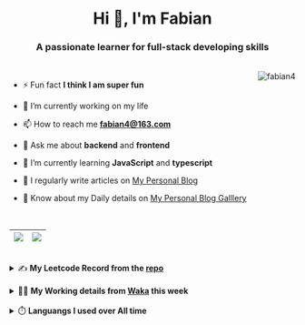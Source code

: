 <h1 align="center">Hi 👋, I'm Fabian</h1>
<h3 align="center">A passionate learner for full-stack developing skills</h3>

<br/>

<img align="right" src="https://komarev.com/ghpvc/?username=fabian4&label=views&color=0e75b6&style=flat" alt="fabian4" />

- ⚡ Fun fact **I think I am super fun**

- 🔭 I’m currently working on my life

- 📫 How to reach me **fabian4@163.com**

- 💬 Ask me about **backend** and **frontend**

- 🌱 I’m currently learning **JavaScript** and **typescript**

- 📝 I regularly write articles on [My Personal Blog](https://fabian4.github.io/)

- 📄 Know about my Daily details on [My Personal Blog Galllery](https://fabian4.github.io/gallery/)

<br/>

|  <img align="center" src="https://github-readme-streak-stats.herokuapp.com/?user=fabian4&theme=gruvbox_duo&currStreakNum=2FD3EB&fire=pink&sideLabels=F00&hide_border=true&date_format=[Y.]n.j" /> |  <img align="center" src="https://github-readme-stats.vercel.app/api/top-langs/?username=fabian4&layout=compact&theme=buefy&hide_border=true&exclude_repo=jdk,jdk-source-learning,spring-framework,netty,jdk,fabian4.github.io,wechaty.js.org,sofa-bolt" /> |
| ------------- | ------------- |

<!-- | <img align="center" src="https://github-readme-stats.vercel.app/api?username=fabian4&count_private=true&show_icons=true&theme=flag-india&show_owner=true&hide_border=true" /> | <img align="center" src="https://github-readme-stats.vercel.app/api/top-langs/?username=fabian4&layout=compact&theme=buefy&hide_border=true&exclude_repo=jdk,jdk-source-learning,spring-framework,netty,jdk,fabian4.github.io,wechaty.js.org,sofa-bolt" /> | <img align="center" src="https://github-readme-streak-stats.herokuapp.com/?user=fabian4&theme=gruvbox_duo&currStreakNum=2FD3EB&fire=pink&sideLabels=F00&hide_border=true&date_format=[Y.]n.j" /> |
| ------------- | ------------- | ------------- | -->

<br/>

<details>
  <summary>✍️ <b>My Leetcode Record from the <a href="https://github.com/fabian4/leetcode">repo</a></b></summary>
 
 ---
  
|[![Leetcode Stats](https://leetcode.card.workers.dev/?username=fabian&border=0)](https://leetcode-cn.com/u/fabianbao/)|[![fabian's LeetCode Stats](https://leetcode-stats.vercel.app/api?username=fabian&theme=Light)](https://leetcode-cn.com/u/fabianbao/)|
| ------------- | ------------- |

</details>

<br/>

<details>
  <summary>👨‍💻 <b>My Working details from <a href="https://wakatime.com/dashboard">Waka</a> this week</b></summary>
  
---
  
<!--START_SECTION:waka-->
**I'm an Early 🐤** 

```text
🌞 Morning    195 commits    ███████░░░░░░░░░░░░░░░░░░   28.34% 
🌆 Daytime    222 commits    ████████░░░░░░░░░░░░░░░░░   32.27% 
🌃 Evening    260 commits    █████████░░░░░░░░░░░░░░░░   37.79% 
🌙 Night      11 commits     ░░░░░░░░░░░░░░░░░░░░░░░░░   1.6%

```
📅 **I'm Most Productive on Tuesday** 

```text
Monday       123 commits    ████░░░░░░░░░░░░░░░░░░░░░   17.88% 
Tuesday      127 commits    ████░░░░░░░░░░░░░░░░░░░░░   18.46% 
Wednesday    91 commits     ███░░░░░░░░░░░░░░░░░░░░░░   13.23% 
Thursday     91 commits     ███░░░░░░░░░░░░░░░░░░░░░░   13.23% 
Friday       84 commits     ███░░░░░░░░░░░░░░░░░░░░░░   12.21% 
Saturday     71 commits     ██░░░░░░░░░░░░░░░░░░░░░░░   10.32% 
Sunday       101 commits    ███░░░░░░░░░░░░░░░░░░░░░░   14.68%

```


📊 **This Week I Spent My Time On** 

```text
💬 Programming Languages: 
Go                       8 hrs 54 mins       ████████████░░░░░░░░░░░░░   51.33% 
Java                     4 hrs 20 mins       ██████░░░░░░░░░░░░░░░░░░░   25.06% 
TypeScript               2 hrs 23 mins       ███░░░░░░░░░░░░░░░░░░░░░░   13.81% 
JSON                     42 mins             █░░░░░░░░░░░░░░░░░░░░░░░░   4.05% 
YAML                     16 mins             ░░░░░░░░░░░░░░░░░░░░░░░░░   1.61%

🔥 Editors: 
GoLand                   9 hrs 8 mins        █████████████░░░░░░░░░░░░   52.72% 
IntelliJ                 4 hrs 47 mins       ███████░░░░░░░░░░░░░░░░░░   27.63% 
WebStorm                 3 hrs 24 mins       █████░░░░░░░░░░░░░░░░░░░░   19.65%

💻 Operating System: 
Windows                  17 hrs 20 mins      █████████████████████████   100.0%

```

<!--END_SECTION:waka-->
  
</details>

<br/>

<details>
  <summary>⏱️ <b>Languangs I used over All time</b></summary>
  
---
  
![languages all time](https://wakatime.com/share/@32ef5ac6-eac5-4886-805c-ce9fe059857e/efc24c85-e478-4696-bcbd-c5669145b831.svg)
  
</details>
